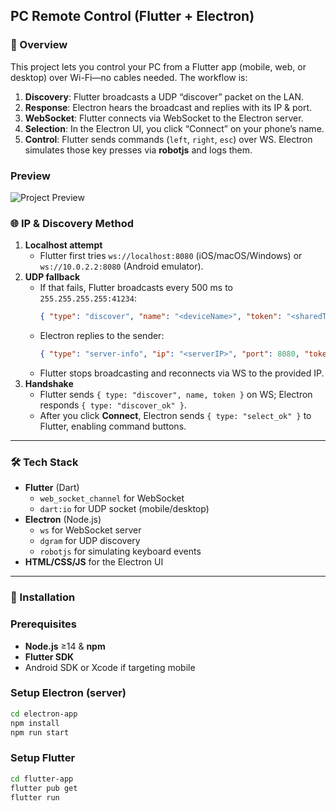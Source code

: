 ## PC Remote Control (Flutter + Electron)

### 📖 Overview

This project lets you control your PC from a Flutter app (mobile, web, or desktop) over Wi-Fi—no cables needed. The workflow is:

1. **Discovery**: Flutter broadcasts a UDP “discover” packet on the LAN.  
2. **Response**: Electron hears the broadcast and replies with its IP & port.  
3. **WebSocket**: Flutter connects via WebSocket to the Electron server.  
4. **Selection**: In the Electron UI, you click “Connect” on your phone’s name.  
5. **Control**: Flutter sends commands (`left`, `right`, `esc`) over WS. Electron simulates those key presses via **robotjs** and logs them.

### Preview

![Project Preview](demo.gif)

### 🌐 IP & Discovery Method

1. **Localhost attempt**  
   - Flutter first tries `ws://localhost:8080` (iOS/macOS/Windows) or `ws://10.0.2.2:8080` (Android emulator).  
2. **UDP fallback**  
   - If that fails, Flutter broadcasts every 500 ms to `255.255.255.255:41234`:
     ```json
     { "type": "discover", "name": "<deviceName>", "token": "<sharedToken>" }
     ```
   - Electron replies to the sender:
     ```json
     { "type": "server-info", "ip": "<serverIP>", "port": 8080, "token": "<sharedToken>" }
     ```
   - Flutter stops broadcasting and reconnects via WS to the provided IP.  
3. **Handshake**  
   - Flutter sends `{ type: "discover", name, token }` on WS; Electron responds `{ type: "discover_ok" }`.  
   - After you click **Connect**, Electron sends `{ type: "select_ok" }` to Flutter, enabling command buttons.  

---

### 🛠 Tech Stack

- **Flutter** (Dart)  
  - `web_socket_channel` for WebSocket  
  - `dart:io` for UDP socket (mobile/desktop)  
- **Electron** (Node.js)  
  - `ws` for WebSocket server  
  - `dgram` for UDP discovery  
  - `robotjs` for simulating keyboard events  
- **HTML/CSS/JS** for the Electron UI  

---

### 🚀 Installation

### Prerequisites

- **Node.js** ≥14 & **npm**  
- **Flutter SDK**  
- Android SDK or Xcode if targeting mobile  

### Setup Electron (server)

```bash
cd electron-app
npm install
npm run start
```

### Setup Flutter 

```bash
cd flutter-app
flutter pub get
flutter run
```